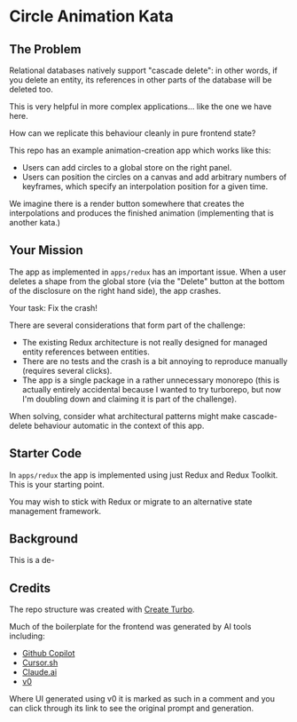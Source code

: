 # Circle Animation Kata

## The Problem

Relational databases natively support "cascade delete": in other words, if you delete an entity, its references in other parts of the database will be deleted too.

This is very helpful in more complex applications... like the one we have here.

How can we replicate this behaviour cleanly in pure frontend state?

This repo has an example animation-creation app which works like this:

- Users can add circles to a global store on the right panel.
- Users can position the circles on a canvas and add arbitrary numbers of keyframes, which specify an interpolation position for a given time.

We imagine there is a render button somewhere that creates the interpolations and produces the finished animation (implementing that is another kata.)

## Your Mission

The app as implemented in `apps/redux` has an important issue. When a user deletes a shape from the global store (via the "Delete" button at the bottom of the disclosure on the right hand side), the app crashes.

Your task: Fix the crash!

There are several considerations that form part of the challenge:

- The existing Redux architecture is not really designed for managed entity references between entities.
- There are no tests and the crash is a bit annoying to reproduce manually (requires several clicks).
- The app is a single package in a rather unnecessary monorepo (this is actually entirely accidental because I wanted to try turborepo, but now I'm doubling down and claiming it is part of the challenge).

When solving, consider what architectural patterns might make cascade-delete behaviour automatic in the context of this app.

## Starter Code

In `apps/redux` the app is implemented using just Redux and Redux Toolkit. This is your starting point.

You may wish to stick with Redux or migrate to an alternative state management framework.

## Background

This is a de-

## Credits

The repo structure was created with [Create Turbo](https://turbo.build/repo/docs/getting-started/create-new).

Much of the boilerplate for the frontend was generated by AI tools including:

- [Github Copilot](https://github.com/features/copilot)
- [Cursor.sh](https://cursor.sh/)
- [Claude.ai](https://claude.ai/)
- [v0](https://v0.dev)

Where UI generated using v0 it is marked as such in a comment and you can click through its link to see the original prompt and generation.
